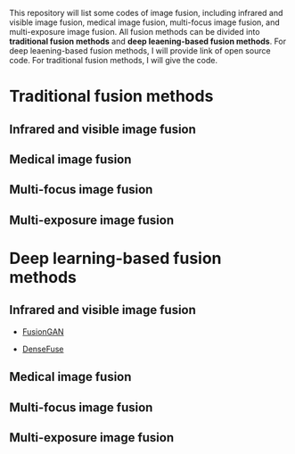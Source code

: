 This repository will list some codes of image fusion, including infrared and visible image fusion, medical image fusion, multi-focus image fusion, and multi-exposure image fusion. All fusion methods can be divided into **traditional fusion methods** and **deep leaening-based fusion methods**. For deep leaening-based fusion methods, I will provide link of open source code. For traditional fusion methods, I will give the code.

# Traditional fusion methods

## Infrared and visible image fusion



## Medical image fusion



## Multi-focus image fusion



## Multi-exposure image fusion



# Deep learning-based fusion methods

## Infrared and visible image fusion

- [FusionGAN](https://github.com/jiayi-ma/FusionGAN)

- [DenseFuse](https://github.com/hli1221/imagefusion_densefuse)

## Medical image fusion



## Multi-focus image fusion



## Multi-exposure image fusion

